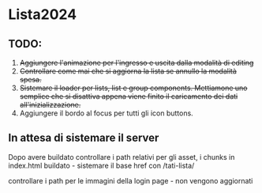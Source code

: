 # Lista2024

## TODO:

1) ~~Aggiungere l'animazione per l'ingresso e uscita dalla modalità di editing~~
2) ~~Controllare come mai che si aggiorna la lista se annullo la modalità spesa.~~
3) ~~Sistemare il loader per lists, list e group components. Mettiamone uno semplice che si disattiva appena viene finito il caricamento dei dati all'inizializzazione.~~
4) Aggiungere il bordo al focus per tutti gli icon buttons.

## In attesa di sistemare il server

Dopo avere buildato controllare i path relativi per gli asset, i chunks
in index.html buildato - sistemare il base href con /tati-lista/

controllare i path per le immagini della login page - non vengono aggiornati

